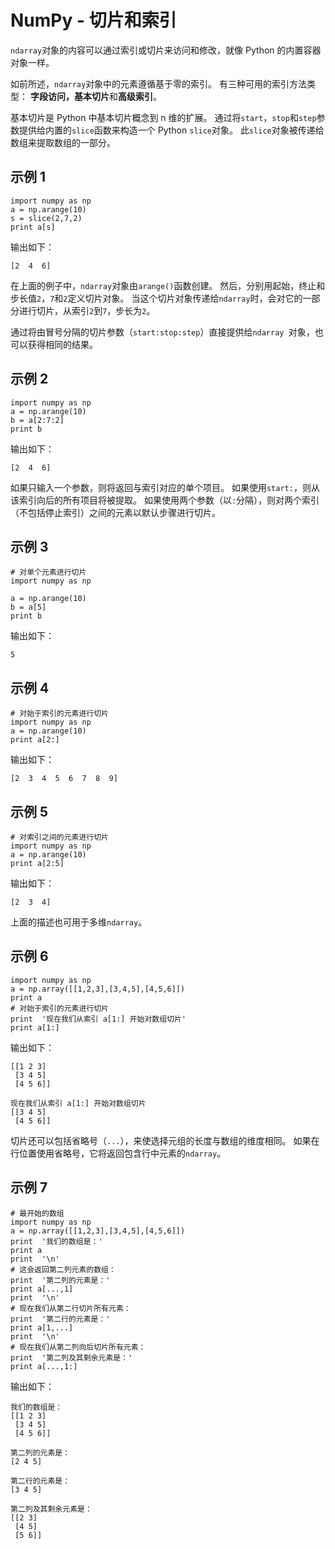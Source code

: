 

# NumPy - 切片和索引

`ndarray`对象的内容可以通过索引或切片来访问和修改，就像 Python 的内置容器对象一样。

如前所述，`ndarray`对象中的元素遵循基于零的索引。 有三种可用的索引方法类型： **字段访问，基本切片**和**高级索引**。

基本切片是 Python 中基本切片概念到 n 维的扩展。 通过将`start`，`stop`和`step`参数提供给内置的`slice`函数来构造一个 Python `slice`对象。 此`slice`对象被传递给数组来提取数组的一部分。

## 示例 1

```
import numpy as np
a = np.arange(10)
s = slice(2,7,2)  
print a[s]
```

输出如下：

```
[2  4  6]

```

在上面的例子中，`ndarray`对象由`arange()`函数创建。 然后，分别用起始，终止和步长值`2`，`7`和`2`定义切片对象。 当这个切片对象传递给`ndarray`时，会对它的一部分进行切片，从索引`2`到`7`，步长为`2`。

通过将由冒号分隔的切片参数（`start:stop:step`）直接提供给`ndarray `对象，也可以获得相同的结果。

## 示例 2

```
import numpy as np
a = np.arange(10)
b = a[2:7:2]  
print b
```

输出如下：

```
[2  4  6]

```

如果只输入一个参数，则将返回与索引对应的单个项目。 如果使用`start:`，则从该索引向后的所有项目将被提取。 如果使用两个参数（以`:`分隔），则对两个索引（不包括停止索引）之间的元素以默认步骤进行切片。

## 示例 3

```
# 对单个元素进行切片  
import numpy as np

a = np.arange(10)
b = a[5]  
print b
```

输出如下：

```
5

```

## 示例 4

```
# 对始于索引的元素进行切片  
import numpy as np
a = np.arange(10)  
print a[2:]
```

输出如下：

```
[2  3  4  5  6  7  8  9]

```

## 示例 5

```
# 对索引之间的元素进行切片  
import numpy as np
a = np.arange(10)  
print a[2:5]
```

输出如下：

```
[2  3  4]

```

上面的描述也可用于多维`ndarray`。

## 示例 6

```
import numpy as np
a = np.array([[1,2,3],[3,4,5],[4,5,6]])  
print a
# 对始于索引的元素进行切片  
print  '现在我们从索引 a[1:] 开始对数组切片'  
print a[1:]
```

输出如下：

```
[[1 2 3]
 [3 4 5]
 [4 5 6]]

现在我们从索引 a[1:] 开始对数组切片
[[3 4 5]
 [4 5 6]]

```

切片还可以包括省略号（`...`），来使选择元组的长度与数组的维度相同。 如果在行位置使用省略号，它将返回包含行中元素的`ndarray`。

## 示例 7

```
# 最开始的数组  
import numpy as np
a = np.array([[1,2,3],[3,4,5],[4,5,6]])  
print  '我们的数组是：'  
print a
print  '\n'  
# 这会返回第二列元素的数组：  
print  '第二列的元素是：'  
print a[...,1]  
print  '\n'  
# 现在我们从第二行切片所有元素：  
print  '第二行的元素是：'  
print a[1,...]  
print  '\n'  
# 现在我们从第二列向后切片所有元素：
print  '第二列及其剩余元素是：'  
print a[...,1:]
```

输出如下：

```
我们的数组是：
[[1 2 3]
 [3 4 5]
 [4 5 6]]

第二列的元素是：
[2 4 5]

第二行的元素是：
[3 4 5]

第二列及其剩余元素是：
[[2 3]
 [4 5]
 [5 6]]

```
